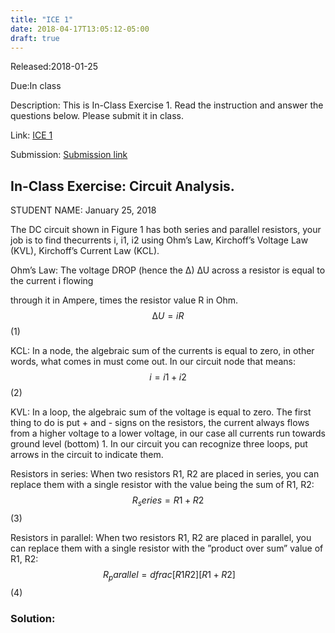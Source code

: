 ```yaml
---
title: "ICE 1"
date: 2018-04-17T13:05:12-05:00
draft: true
---
```


Released:2018-01-25

Due:In class

Description:
This is In-Class Exercise 1. Read the instruction and answer the questions below. Please submit it in class.

Link: [ICE 1](https://github.com/ABE425/data/blob/lia/ICE/ICE_CircuitAnalysis.pdf)

Submission: [Submission link](?)
## In-Class Exercise: Circuit Analysis.

STUDENT NAME:
January 25, 2018


The DC circuit shown in Figure 1 has both series and parallel resistors, your job is to find thecurrents i, i1, i2 using Ohm’s Law, Kirchoff’s Voltage Law (KVL), Kirchoff’s Current Law (KCL).

Ohm’s Law: The voltage DROP (hence the ∆) ∆U across a resistor is equal to the current i flowing

through it in Ampere, times the resistor value R in Ohm.
$$∆U = iR$$ (1)

KCL: In a node, the algebraic sum of the currents is equal to zero, in other words, what comes in must come out. In our circuit node that means:
$$i = i1 + i2$$ (2)

KVL: In a loop, the algebraic sum of the voltage is equal to zero. The first thing to do is put + and - signs on the resistors, the current always flows from a higher voltage to a lower voltage, in our case all currents run towards ground level (bottom) 1. In our circuit you can recognize three loops, put arrows in the circuit to indicate them.

Resistors in series: When two resistors R1, R2 are placed in series, you can replace them with a single resistor with the value being the sum of R1, R2:
$$R_series = R1 + R2$$ (3)

Resistors in parallel: When two resistors R1, R2 are placed in parallel, you can replace them with a single resistor with the ”product over sum” value of R1, R2:
$$ \ R_parallel = dfrac[R1R2][R1 + R2] $$ (4)

### Solution:
